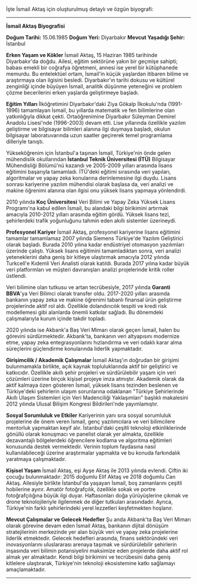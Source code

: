 İşte İsmail Aktaş için oluşturulmuş detaylı ve özgün biyografi:

---

**İsmail Aktaş Biyografisi**

**Doğum Tarihi:** 15.06.1985
**Doğum Yeri:** Diyarbakır
**Mevcut Yaşadığı Şehir:** İstanbul

**Erken Yaşam ve Kökler**
İsmail Aktaş, 15 Haziran 1985 tarihinde Diyarbakır'da doğdu. Ailesi, eğitim sektörüne yakın bir geçmişe sahipti; babası emekli bir coğrafya öğretmeni, annesi ise yerel bir kütüphanede memurdu. Bu entelektüel ortam, İsmail'in küçük yaşlardan itibaren bilime ve araştırmaya olan ilgisini besledi. Diyarbakır'ın tarihi dokusu ve kültürel zenginliği içinde büyüyen İsmail, analitik düşünme yeteneğini ve problem çözme becerilerini erken yaşlarda geliştirmeye başladı.

**Eğitim Yılları**
İlköğretimini Diyarbakır'daki Ziya Gökalp İlkokulu'nda (1991-1996) tamamlayan İsmail, bu yıllarda matematik ve fen bilimlerine olan yatkınlığıyla dikkat çekti. Ortaöğrenimine Diyarbakır Süleyman Demirel Anadolu Lisesi'nde (1996-2003) devam etti. Lise yıllarında özellikle yazılım geliştirme ve bilgisayar bilimleri alanına ilgi duymaya başladı, okulun bilgisayar laboratuvarında uzun saatler geçirerek temel programlama dilleriyle tanıştı.

Yükseköğrenim için İstanbul'a taşınan İsmail, Türkiye'nin önde gelen mühendislik okullarından **İstanbul Teknik Üniversitesi (İTÜ)** Bilgisayar Mühendisliği Bölümü'nü kazandı ve 2005-2009 yılları arasında lisans eğitimini başarıyla tamamladı. İTÜ'deki eğitimi sırasında veri yapıları, algoritmalar ve yapay zeka konularına derinlemesine ilgi duydu. Lisans sonrası kariyerine yazılım mühendisi olarak başlasa da, veri analizi ve makine öğrenimi alanına olan ilgisi onu yüksek lisans yapmaya yönlendirdi.

2010 yılında **Koç Üniversitesi** Veri Bilimi ve Yapay Zeka Yüksek Lisans Programı'na kabul edilen İsmail, bu alandaki bilgi birikimini artırmak amacıyla 2010-2012 yılları arasında eğitim gördü. Yüksek lisans tezi, şehirlerdeki trafik yoğunluğunu tahmin eden akıllı sistemler üzerineydi.

**Profesyonel Kariyer**
İsmail Aktaş, profesyonel kariyerine lisans eğitimini tamamlar tamamlamaz 2007 yılında Siemens Türkiye'de Yazılım Geliştirici olarak başladı. Burada 2010 yılına kadar endüstriyel otomasyon yazılımları üzerinde çalıştı. Yüksek lisans eğitimini tamamladıktan sonra, veri analizi yeteneklerini daha geniş bir kitleye ulaştırmak amacıyla 2012 yılında Turkcell'e Kıdemli Veri Analisti olarak katıldı. Burada 2017 yılına kadar büyük veri platformları ve müşteri davranışları analizi projelerinde kritik roller üstlendi.

Veri bilimine olan tutkusu ve artan tecrübesiyle, 2017 yılında **Garanti BBVA**'ya Veri Bilimci olarak transfer oldu. 2017-2020 yılları arasında bankanın yapay zeka ve makine öğrenimi tabanlı finansal ürün geliştirme projelerinde aktif rol aldı. Özellikle dolandırıcılık tespiti ve kredi risk modellemesi gibi alanlarda önemli katkılar sağladı. Bu dönemdeki çalışmalarıyla kurum içinde takdir topladı.

2020 yılında ise Akbank'a Baş Veri Mimarı olarak geçen İsmail, halen bu görevini sürdürmektedir. Akbank'ta, bankanın veri altyapısını modernize etme, yapay zeka entegrasyonlarını hızlandırma ve veri odaklı karar alma süreçlerini güçlendirme konularında liderlik yapmaktadır.

**Girişimcilik / Akademik Çalışmalar**
İsmail Aktaş'ın doğrudan bir girişimi bulunmamakla birlikte, açık kaynak topluluklarında aktif bir geliştirici ve katkıcıdır. Özellikle akıllı şehir projeleri ve sürdürülebilir yaşam için veri çözümleri üzerine birçok kişisel projeye imza atmıştır.
Akademik olarak da aktif kalmaya özen gösteren İsmail, yüksek lisans tezinden beslenen ve Türkiye'deki şehirlerin ulaşım sorunlarına odaklanan "Türkiye Şehirlerinde Akıllı Ulaşım Sistemleri için Veri Madenciliği Yaklaşımları" başlıklı makalesini 2012 yılında Ulusal Bilişim Kongresi Bildirileri'nde yayımlamıştır.

**Sosyal Sorumluluk ve Etkiler**
Kariyerinin yanı sıra sosyal sorumluluk projelerine de önem veren İsmail, genç yazılımcılara ve veri bilimcilere mentorluk yapmaktan keyif alır. İstanbul'daki çeşitli teknoloji etkinliklerinde gönüllü olarak konuşmacı ve panelist olarak yer almakta, özellikle dezavantajlı bölgelerdeki öğrencilere kodlama ve algoritma eğitimleri konusunda destek vermektedir. Verinin toplum faydasına nasıl kullanılabileceği üzerine araştırmalar yapmakta ve bu konuda farkındalık yaratmaya çalışmaktadır.

**Kişisel Yaşam**
İsmail Aktaş, eşi Ayşe Aktaş ile 2013 yılında evlendi. Çiftin iki çocuğu bulunmaktadır: 2015 doğumlu Elif Aktaş ve 2018 doğumlu Can Aktaş. Ailesiyle birlikte İstanbul'da yaşayan İsmail, boş zamanlarını çeşitli hobilerine ayırır. Amatör fotoğrafçılık, özellikle sokak ve portre fotoğrafçılığına büyük ilgi duyar. Haftasonları doğa yürüyüşlerine çıkmak ve drone teknolojileriyle ilgilenmek de diğer tutkuları arasındadır. Ayrıca, Türkiye'nin farklı şehirlerindeki yerel lezzetleri keşfetmekten hoşlanır.

**Mevcut Çalışmalar ve Gelecek Hedefler**
Şu anda Akbank'ta Baş Veri Mimarı olarak görevine devam eden İsmail Aktaş, bankanın dijital dönüşüm stratejilerinin merkezinde yer alan büyük veri ve yapay zeka projelerine liderlik etmektedir. Gelecek hedefleri arasında, finans sektöründeki veri inovasyonlarını uluslararası arenaya taşımak ve sürdürülebilir şehirlerin inşasında veri bilimin potansiyelini maksimize eden projelerde daha aktif rol almak yer almaktadır. Kendi bilgi birikimini ve tecrübesini daha geniş kitlelere ulaştırarak, Türkiye'nin teknoloji ekosistemine katkı sağlamayı amaçlamaktadır.

---